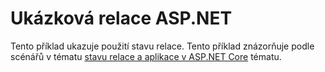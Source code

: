 # <a name="aspnet-session-sample"></a>Ukázková relace ASP.NET

Tento příklad ukazuje použití stavu relace. Tento příklad znázorňuje podle scénářů v tématu [stavu relace a aplikace v ASP.NET Core](https://docs.microsoft.com/aspnet/core/fundamentals/app-state) tématu.
